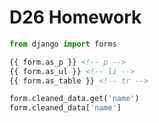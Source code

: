 # D26 Homework

```python
from django import forms
```

```html
{{ form.as_p }} <!-- p -->
{{ form.as_ul }} <!-- li -->
{{ form.as_table }} <!-- tr -->
```

```python
form.cleaned_data.get('name')
form.cleaned_data['name']
```

